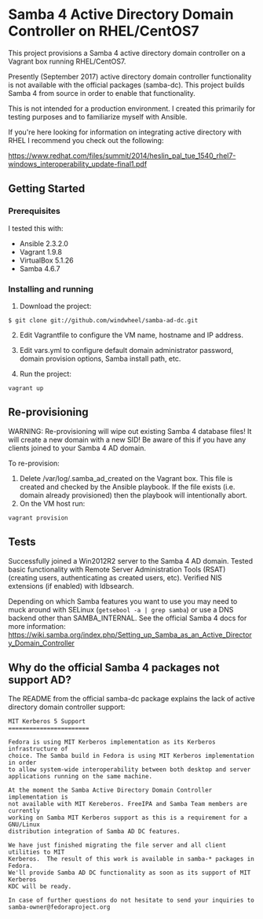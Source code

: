 # Samba 4 Active Directory Domain Controller on RHEL/CentOS7

This project provisions a Samba 4 active directory domain controller on a Vagrant box running RHEL/CentOS7. 

Presently (September 2017) active directory domain controller functionality is not available with the official packages (samba-dc). This project builds Samba 4 from source in order to enable that functionality.

This is not intended for a production environment. I created this primarily for testing purposes and to familiarize myself with Ansible.

If you're here looking for information on integrating active directory with RHEL I recommend you check out the following:

https://www.redhat.com/files/summit/2014/heslin_pal_tue_1540_rhel7-windows_interoperability_update-final1.pdf


## Getting Started

### Prerequisites

I tested this with:

* Ansible 2.3.2.0
* Vagrant 1.9.8
* VirtualBox 5.1.26
* Samba 4.6.7

### Installing and running

1. Download the project:

```
$ git clone git://github.com/windwheel/samba-ad-dc.git
```

2. Edit Vagrantfile to configure the VM name, hostname and IP address.

3. Edit vars.yml to configure default domain administrator password, domain provision options, Samba install path, etc.

4. Run the project:
```
vagrant up
```

## Re-provisioning

WARNING: Re-provisioning will wipe out existing Samba 4 database files! It will create a new domain with a new SID! Be aware of this if you have any clients joined to your Samba 4 AD domain. 

To re-provision:
1. Delete /var/log/.samba_ad_created on the Vagrant box. This file is created and checked by the Ansible playbook. If the file exists (i.e. domain already provisioned) then the playbook will intentionally abort.
2. On the VM host run:
```
vagrant provision
```

## Tests

Successfully joined a Win2012R2 server to the Samba 4 AD domain. Tested basic functionality with Remote Server Administration Tools (RSAT) (creating users, authenticating as created users, etc). Verified NIS extensions (if enabled) with ldbsearch. 

Depending on which Samba features you want to use you may need to muck around with SELinux (`getsebool -a | grep samba`) or use a DNS backend other than SAMBA_INTERNAL. See the official Samba 4 docs for more information: https://wiki.samba.org/index.php/Setting_up_Samba_as_an_Active_Directory_Domain_Controller

## Why do the official Samba 4 packages not support AD?

The README from the official samba-dc package explains the lack of active directory domain controller support:

```
MIT Kerberos 5 Support
=======================

Fedora is using MIT Kerberos implementation as its Kerberos infrastructure of
choice. The Samba build in Fedora is using MIT Kerberos implementation in order
to allow system-wide interoperability between both desktop and server
applications running on the same machine.

At the moment the Samba Active Directory Domain Controller implementation is
not available with MIT Kereberos. FreeIPA and Samba Team members are currently
working on Samba MIT Kerberos support as this is a requirement for a GNU/Linux
distribution integration of Samba AD DC features.

We have just finished migrating the file server and all client utilities to MIT
Kerberos.  The result of this work is available in samba-* packages in Fedora.
We'll provide Samba AD DC functionality as soon as its support of MIT Kerberos
KDC will be ready.

In case of further questions do not hesitate to send your inquiries to
samba-owner@fedoraproject.org

```

